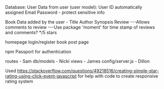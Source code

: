 

Database: 
User Data from user (user model):
User ID automatically assigned
Email
Password - protect sensitive info

Book Data added by the user - 
Title
Author
Synopsis
Review
---Allows comments to review
---Use package 'moment' for time stamp of reviews and comments?
*/5 stars

homepage
login/register
book post page

npm Passport for authentication 


routes - Sam
db/models - Nicki
views - James
config/server.js - Dillon

Used https://stackoverflow.com/questions/49218516/creating-simple-star-rating-using-click-event-javascript for help with code to create responsive rating system